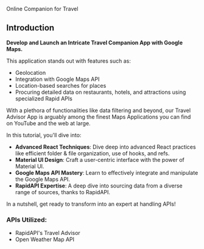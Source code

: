 Online Companion for Travel
## Introduction

**Develop and Launch an Intricate Travel Companion App with Google Maps.**

This application stands out with features such as:
- Geolocation
- Integration with Google Maps API
- Location-based searches for places
- Procuring detailed data on restaurants, hotels, and attractions using specialized Rapid APIs

With a plethora of functionalities like data filtering and beyond, our Travel Advisor App is arguably among the finest Maps Applications you can find on YouTube and the web at large.

In this tutorial, you'll dive into:

- **Advanced React Techniques**: Dive deep into advanced React practices like efficient folder & file organization, use of hooks, and refs.
- **Material UI Design**: Craft a user-centric interface with the power of Material UI.
- **Google Maps API Mastery**: Learn to effectively integrate and manipulate the Google Maps API.
- **RapidAPI Expertise**: A deep dive into sourcing data from a diverse range of sources, thanks to RapidAPI.

In a nutshell, get ready to transform into an expert at handling APIs!

### APIs Utilized:
- RapidAPI's Travel Advisor
- Open Weather Map API
